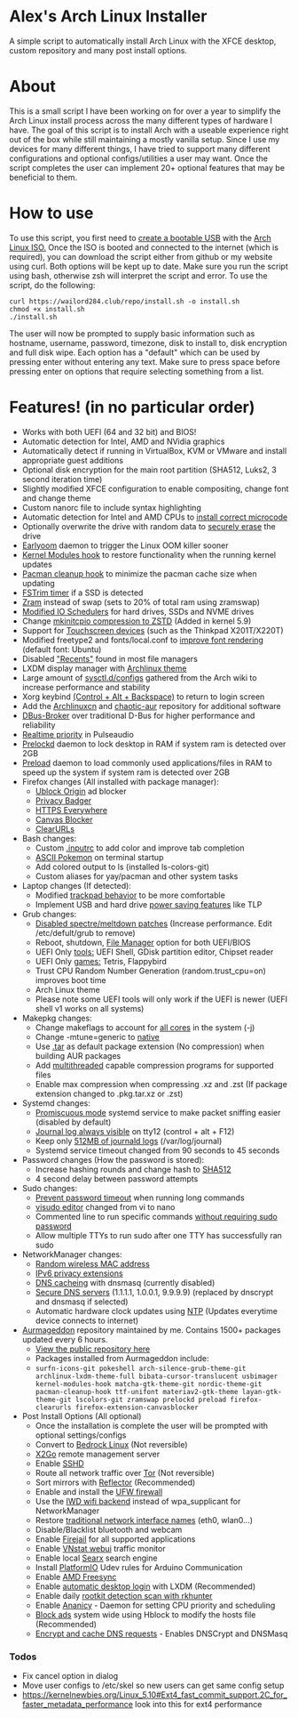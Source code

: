 # Alex's Arch Linux Installer
A simple script to automatically install Arch Linux with the XFCE desktop, custom repository and many post install options.

# About
This is a small script I have been working on for over a year to simplify the Arch Linux install process across the many different types of hardware I have. The goal of this script is to install Arch with a useable experience right out of the box while still maintaining a mostly vanilla setup. Since I use my devices for many different things, I have tried to support many different configurations and optional configs/utilities a user may want. Once the script completes the user can implement 20+ optional features that may be beneficial to them.

# How to use
To use this script, you first need to [create a bootable USB](https://www.howtogeek.com/howto/linux/create-a-bootable-ubuntu-usb-flash-drive-the-easy-way/) with the [Arch Linux ISO.](https://archlinux.org/download/) Once the ISO is booted and connected to the internet (which is required), you can download the script either from github or my website using curl. Both options will be kept up to date. Make sure you run the script using bash, otherwise zsh will interpret the script and error.
To use the script, do the following:
```
curl https://wailord284.club/repo/install.sh -o install.sh
chmod +x install.sh
./install.sh
```
The user will now be prompted to supply basic information such as hostname, username, password, timezone, disk to install to, disk encryption and full disk wipe. Each option has a "default" which can be used by pressing enter without entering any text. Make sure to press space before pressing enter on options that require selecting something from a list.
# Features! (in no particular order)
- Works with both UEFI (64 and 32 bit) and BIOS!
- Automatic detection for Intel, AMD and NVidia graphics
- Automatically detect if running in VirtualBox, KVM or VMware and install appropriate guest additions
- Optional disk encryption for the main root partition (SHA512, Luks2, 3 second iteration time)
- Slightly modified XFCE configuration to enable compositing, change font and change theme
- Custom nanorc file to include syntax highlighting
- Automatic detection for Intel and AMD CPUs to [install correct microcode](https://wiki.archlinux.org/index.php/Microcode#Installation)
- Optionally overwrite the drive with random data to [securely erase](https://wiki.archlinux.org/index.php/Securely_wipe_disk#shred) the drive
- [Earlyoom](https://github.com/rfjakob/earlyoom) daemon to trigger the Linux OOM killer sooner
- [Kernel Modules hook](https://github.com/saber-nyan/kernel-modules-hook) to restore functionality when the running kernel updates
- [Pacman cleanup hook](https://aur.archlinux.org/packages/pacman-cleanup-hook/) to minimize the pacman cache size when updating
- [FSTrim timer](https://wiki.archlinux.org/index.php/Solid_state_drive#Periodic_TRIM) if a SSD is detected
- [Zram](https://aur.archlinux.org/packages/zramswap/) instead of swap (sets to 20% of total ram using zramswap)
- [Modified IO Schedulers](https://wiki.archlinux.org/index.php/Improving_performance#Changing_I/O_scheduler) for hard drives, SSDs and NVME drives
- Change [mkinitcpio compression to ZSTD](https://wiki.archlinux.org/index.php/Mkinitcpio#COMPRESSION) (Added in kernel 5.9)
- Support for [Touchscreen devices](https://github.com/wailord284/Arch-Linux-Installer/blob/master/configs/xorg/72-wacom-options.conf) (such as the Thinkpad X201T/X220T)
- Modified freetype2 and fonts/local.conf to [improve font rendering](https://github.com/wailord284/Arch-Linux-Installer/blob/master/configs/fonts/local.conf) (default font: Ubuntu)
- Disabled ["Recents"](https://alexcabal.com/disabling-gnomes-recently-used-file-list-the-better-way) found in most file managers
- LXDM display manager with [Archlinux theme](https://aur.archlinux.org/packages/archlinux-lxdm-theme/)
- Large amount of [sysctl.d/configs](https://wiki.archlinux.org/index.php/Sysctl#Improving_performance) gathered from the Arch wiki to increase performance and stability
- Xorg keybind [(Control + Alt + Backspace)](https://github.com/wailord284/Arch-Linux-Installer/blob/master/configs/xorg/90-zap.conf) to return to login screen
- Add the [Archlinuxcn](https://wiki.archlinux.org/index.php/Unofficial_user_repositories#archlinuxcn) and [chaotic-aur](https://wiki.archlinux.org/index.php/Unofficial_user_repositories#chaotic-aur) repository for additional software
- [DBus-Broker](https://wiki.archlinux.org/index.php/D-Bus#dbus-broker) over traditional D-Bus for higher performance and reliability
- [Realtime priority](https://wiki.archlinux.org/index.php/Gaming#Enabling_realtime_priority_and_negative_nice_level) in Pulseaudio
- [Prelockd](https://github.com/hakavlad/prelockd) daemon to lock desktop in RAM if system ram is detected over 2GB
- [Preload](https://wiki.archlinux.org/index.php/Preload#Preload) daemon to load commonly used applications/files in RAM to speed up the system if system ram is detected over 2GB
- Firefox changes (All installed with package manager):
    * [Ublock Origin](https://ublockorigin.com/) ad blocker
    * [Privacy Badger](https://privacybadger.org/)
    * [HTTPS Everywhere](https://www.eff.org/https-everywhere)
    * [Canvas Blocker](https://addons.mozilla.org/en-US/firefox/addon/canvasblocker/)
    * [ClearURLs](https://addons.mozilla.org/en-US/firefox/addon/clearurls/)
- Bash changes:
    * Custom [.inputrc](https://wiki.archlinux.org/index.php/Readline#Faster_completion) to add color and improve tab completion
    * [ASCII Pokemon](https://aur.archlinux.org/packages/pokeshell/) on terminal startup
    * Add colored output to ls (installed ls-colors-git)
    * Custom aliases for yay/pacman and other system tasks
- Laptop changes (If detected):
    * Modified [trackpad behavior](https://github.com/wailord284/Arch-Linux-Installer/blob/master/configs/xorg/70-synaptics.conf) to be more comfortable
    * Implement USB and hard drive [power saving features](https://wiki.archlinux.org/index.php/Power_management#Power_saving) like TLP
- Grub changes:
    * [Disabled spectre/meltdown patches](https://make-linux-fast-again.com/) (Increase performance. Edit /etc/defult/grub to remove)
    * Reboot, shutdown, [File Manager](https://github.com/a1ive/grub2-filemanager) option for both UEFI/BIOS
    * UEFI Only [tools:](https://github.com/wailord284/Arch-Linux-Installer/tree/master/configs/grub/tools) UEFI Shell, GDisk partition editor, Chipset reader
    * UEFI Only [games:](https://github.com/wailord284/Arch-Linux-Installer/tree/master/configs/grub/games) Tetris, Flappybird
    * Trust CPU Random Number Generation (random.trust_cpu=on) improves boot time
    * Arch Linux theme
    * Please note some UEFI tools will only work if the UEFI is newer (UEFI shell v1 works on all systems)
- Makepkg changes:
    * Change makeflags to account for [all cores](https://github.com/wailord284/Arch-Linux-Installer/blob/master/install.sh#L648) in the system (-j)
    * Change -mtune=generic to [native](https://wiki.archlinux.org/index.php/Makepkg#Building_optimized_binaries)
    * Use [.tar](https://wiki.archlinux.org/index.php/Makepkg#Use_other_compression_algorithms) as default package extension (No compression) when building AUR packages
    * Add [multithreaded](https://wiki.archlinux.org/index.php/Makepkg#Parallel_compilation) capable compression programs for supported files
    * Enable max compression when compressing .xz and .zst (If package extension changed to .pkg.tar.xz or .zst)
- Systemd changes:
    * [Promiscuous mode](https://wiki.archlinux.org/index.php/Network_configuration#Promiscuous_mode) systemd service to make packet sniffing easier (disabled by default)
    * [Journal log always visible](https://wiki.archlinux.org/index.php/Systemd/Journal#Forward_journald_to_/dev/tty12) on tty12 (control + alt + F12)
    * Keep only [512MB of journald logs](https://wiki.archlinux.org/index.php/Systemd/Journal#Journal_size_limit) (/var/log/journal)
    * Systemd service timeout changed from 90 seconds to 45 seconds
- Password changes (How the password is stored):
    * Increase hashing rounds and change hash to [SHA512](https://wiki.archlinux.org/index.php/Security#User_setup)
    * 4 second delay between password attempts
- Sudo changes:
    * [Prevent password timeout](https://wiki.archlinux.org/index.php/Sudo#Disable_password_prompt_timeout) when running long commands
    * [visudo editor](https://wiki.archlinux.org/index.php/Sudo#Using_visudo) changed from vi to nano
    * Commented line to run specific commands [without requiring sudo password](https://github.com/wailord284/Arch-Linux-Installer/blob/master/install.sh#L637)
    * Allow multiple TTYs to run sudo after one TTY has successfully ran sudo
- NetworkManager changes:
    * [Random wireless MAC address](https://wiki.archlinux.org/index.php/NetworkManager#Configuring_MAC_address_randomization)
    * [IPv6 privacy extensions](https://wiki.archlinux.org/index.php/NetworkManager#Enable_IPv6_Privacy_Extensions)
    * [DNS cacheing](https://wiki.archlinux.org/index.php/NetworkManager#DNS_caching_and_conditional_forwarding) with dnsmasq (currently disabled)
    * [Secure DNS servers](https://wiki.archlinux.org/index.php/NetworkManager#Setting_custom_global_DNS_servers) (1.1.1.1, 1.0.0.1, 9.9.9.9) (replaced by dnscrypt and dnsmasq if selected)
    * Automatic hardware clock updates using [NTP](https://github.com/wailord284/Arch-Linux-Installer/blob/master/configs/networkmanager/hwclock.conf) (Updates everytime device connects to internet)
- [Aurmageddon](https://wailord284.club/) repository maintained by me. Contains 1500+ packages updated every 6 hours.
    * [View the public repository here](https://wailord284.club/repo/aurmageddon/x86_64/)
    * Packages installed from Aurmageddon include:
    * ```surfn-icons-git pokeshell arch-silence-grub-theme-git archlinux-lxdm-theme-full bibata-cursor-translucent usbimager kernel-modules-hook matcha-gtk-theme-git nordic-theme-git pacman-cleanup-hook ttf-unifont materiav2-gtk-theme layan-gtk-theme-git lscolors-git zramswap prelockd preload firefox-clearurls firefox-extension-canvasblocker```
- Post Install Options (All optional)
    * Once the installation is complete the user will be prompted with optional settings/configs
    * Convert to [Bedrock Linux](https://bedrocklinux.org/) (Not reversible)
    * [X2Go](https://wiki.archlinux.org/index.php/X2Go#Server_side) remote management server
    * Enable [SSHD](https://wiki.archlinux.org/index.php/OpenSSH#Server_usage)
    * Route all network traffic over [Tor](https://wiki.archlinux.org/index.php/Tor) (Not reversible)
    * Sort mirrors with [Reflector](https://wiki.archlinux.org/index.php/Reflector) (Recommended)
    * Enable and install the [UFW firewall](https://wiki.archlinux.org/index.php/Uncomplicated_Firewall)
    * Use the [IWD wifi backend](https://wiki.archlinux.org/index.php/NetworkManager#Using_iwd_as_the_Wi-Fi_backend) instead of wpa_supplicant for NetworkManager
    * Restore [traditional network interface names](https://wiki.archlinux.org/index.php/Network_configuration#Revert_to_traditional_interface_names) (eth0, wlan0...)
    * Disable/Blacklist bluetooth and webcam
    * Enable [Firejail](https://wiki.archlinux.org/index.php/Firejail) for all supported applications
    * Enable [VNstat webui](https://www.tecmint.com/vnstat-php-frontend-for-monitoring-network-bandwidth/) traffic monitor
    * Enable local [Searx](https://github.com/searx/searx) search engine
    * Install [PlatformIO](https://docs.platformio.org/en/latest/faq.html#platformio-udev-rules) Udev rules for Arduino Communication
    * Enable [AMD Freesync](https://wiki.archlinux.org/index.php/Variable_refresh_rate)
    * Enable [automatic desktop login](https://wiki.archlinux.org/index.php/LXDM#Autologin) with LXDM (Recommended)
    * Enable daily [rootkit detection scan with rkhunter](https://donatoroque.wordpress.com/2017/08/13/setting-up-rkhunter-using-systemd/)
    * Enable [Ananicy](https://github.com/Nefelim4ag/Ananicy) - Daemon for setting CPU priority and scheduling
    * [Block ads](https://github.com/hectorm/hblock) system wide using Hblock to modify the hosts file (Recommended)
    * [Encrypt and cache DNS requests](https://wiki.archlinux.org/index.php/Dnscrypt-proxy) - Enables DNSCrypt and DNSMasq

### Todos
 - Fix cancel option in dialog
 - Move user configs to /etc/skel so new users can get same config setup
 - https://kernelnewbies.org/Linux_5.10#Ext4_fast_commit_support.2C_for_faster_metadata_performance look into this for ext4 performance
